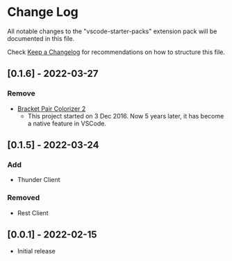 # Change Log

All notable changes to the "vscode-starter-packs" extension pack will be documented in this file.

Check [Keep a Changelog](http://keepachangelog.com/) for recommendations on how to structure this file.

## [0.1.6] - 2022-03-27

### Remove

- [Bracket Pair Colorizer 2](https://marketplace.visualstudio.com/items?itemName=CoenraadS.bracket-pair-colorizer-2)
  - This project started on 3 Dec 2016. Now 5 years later, it has become a native feature in VSCode.

## [0.1.5] - 2022-03-24

### Add

- Thunder Client

### Removed

- Rest Client

## [0.0.1] - 2022-02-15

- Initial release
